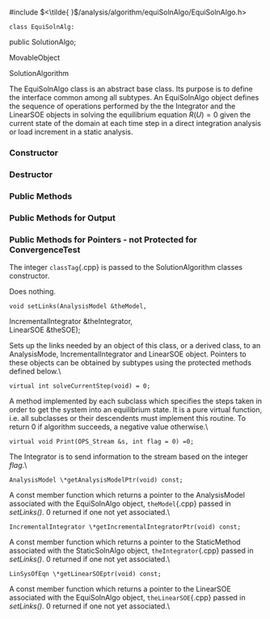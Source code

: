 \
#include $<\tilde{
}$/analysis/algorithm/equiSolnAlgo/EquiSolnAlgo.h$>$

```{.cpp}
class EquiSolnAlg:
```
 public SolutionAlgo;


MovableObject

SolutionAlgorithm

The EquiSolnAlgo class is an abstract base class. Its purpose is to
define the interface common among all subtypes. An EquiSolnAlgo object
defines the sequence of operations performed by the the Integrator and
the LinearSOE objects in solving the equilibrium equation $R(U) = 0$
given the current state of the domain at each time step in a direct
integration analysis or load increment in a static analysis.
### Constructor

### Destructor

### Public Methods

### Public Methods for Output

### Public Methods for Pointers - not Protected for ConvergenceTest


The integer `classTag`{.cpp} is passed to the SolutionAlgorithm classes
constructor.

Does nothing.


```{.cpp}
void setLinks(AnalysisModel &theModel,
```


IncrementalIntegrator &theIntegrator,\
LinearSOE &theSOE);


Sets up the links needed by an object of this class, or a derived class,
to an AnalysisMode, IncrementalIntegrator and LinearSOE object. Pointers
to these objects can be obtained by subtypes using the protected methods
defined below.\

```{.cpp}
virtual int solveCurrentStep(void) = 0;
```


A method implemented by each subclass which specifies the steps taken in
order to get the system into an equilibrium state. It is a pure virtual
function, i.e. all subclasses or their descendents must implement this
routine. To return $0$ if algorithm succeeds, a negative value
otherwise.\

```{.cpp}
virtual void Print(OPS_Stream &s, int flag = 0) =0;
```


The Integrator is to send information to the stream based on the integer
*flag*.\

```{.cpp}
AnalysisModel \*getAnalysisModelPtr(void) const;
```


A const member function which returns a pointer to the AnalysisModel
associated with the EquiSolnAlgo object, `theModel`{.cpp} passed in
*setLinks()*. $0$ returned if one not yet associated.\

```{.cpp}
IncrementalIntegrator \*getIncrementalIntegratorPtr(void) const;
```

A const member function which returns a pointer to the StaticMethod
associated with the StaticSolnAlgo object, `theIntegrator`{.cpp} passed in
*setLinks()*. $0$ returned if one not yet associated.\

```{.cpp}
LinSysOfEqn \*getLinearSOEptr(void) const;
```

A const member function which returns a pointer to the LinearSOE
associated with the EquiSolnAlgo object, `theLinearSOE`{.cpp} passed in
*setLinks()*. $0$ returned if one not yet associated.\
